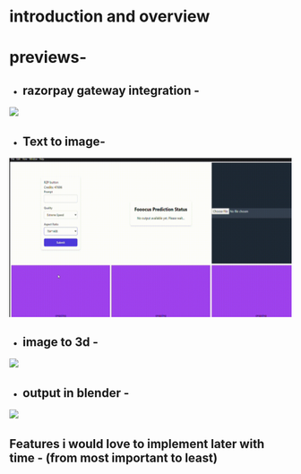# introduction and overview

# previews-

 - ## razorpay gateway integration - 
![](https://github.com/taketec/xy96/blob/main/previews/vlc-record-2024-07-21-22h51m25s-React-App-.gif)


 - ## Text to image- 
![](https://github.com/taketec/xy96/blob/main/previews/image-_generation_demo.gif)


 - ## image to 3d - 
![](https://github.com/taketec/xy96/blob/main/previews/imageto3d_preview.gif)

 - ## output in blender - 
![](https://github.com/taketec/xy96/blob/main/previews/blender_preview.gif)


## Features i would love to implement later with time - (from most important to least)
